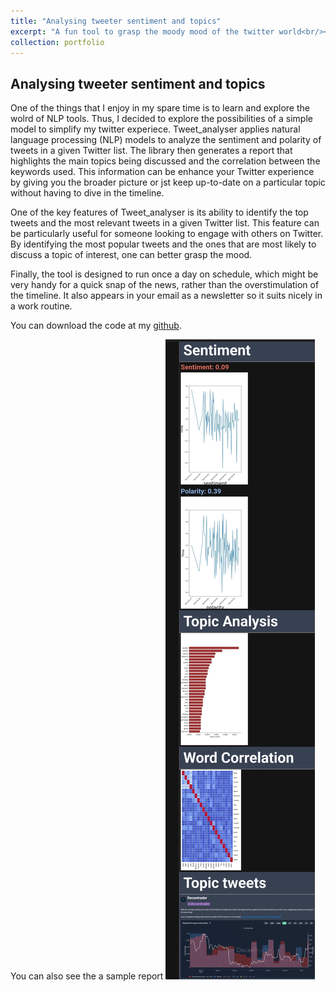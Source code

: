 ```yaml
---
title: "Analysing tweeter sentiment and topics"
excerpt: "A fun tool to grasp the moody mood of the twitter world<br/><img src='https://github.com/phisanti/tw_feeds/blob/master/app/test/example.jpg'>"
collection: portfolio
---
```


## Analysing tweeter sentiment and topics

One of the things that I enjoy in my spare time is to learn and explore the wolrd of NLP tools. Thus, I decided to explore the possibilities of a simple model to simplify my twitter experiece. Tweet_analyser applies natural language processing (NLP) models to analyze the sentiment and polarity of tweets in a given Twitter list. The library then generates a report that highlights the main topics being discussed and the correlation between the keywords used. This information can be enhance your Twitter experience by giving you the broader picture or jst keep up-to-date on a particular topic without having to dive in the timeline.

One of the key features of Tweet_analyser is its ability to identify the top tweets and the most relevant tweets in a given Twitter list. This feature can be particularly useful for someone looking to engage with others on Twitter. By identifying the most popular tweets and the ones that are most likely to discuss a topic of interest, one can better grasp the mood.

Finally, the tool is designed to run once a day on schedule, which might be very handy for a quick snap of the news, rather than the overstimulation of the timeline. It also appears in your email as a newsletter so it suits nicely in a work routine.

You can download the code at my [github](https://github.com/phisanti/tw_feeds).

You can also see the a sample report ![here](https://github.com/phisanti/tw_feeds/blob/master/app/test/example.jpg)


